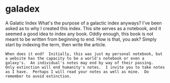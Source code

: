 # galadex
A Galatic Index
What's the purpose of a galactic index anyways?  I've been asked as to why I created this index.  This site serves as a notebook, and it seemed a good idea to index any book.  Oddly enough, this book is not meant to be written from beginning to end.  How is that, you ask?  Simply start by indexing the term, then write the article.

    When does it end?  Initially, this was just my personal notebook, but a website has the capacity to be a world's notebook or even a galaxy's.  An individual's notes may end by way of their passing.  Only extinction will end humanity's notes.  I invite you to take notes as I have.  Perhaps I will read your notes as well as mine.  Do remember to avoid extinction.
